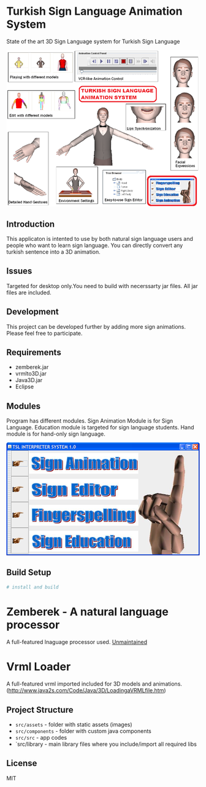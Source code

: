 # Turkish Sign Language Animation System
State of the art 3D Sign Language system for Turkish Sign Language

<p>
<img src="src/assets/demo/poster.PNG"/>
</p>

## Introduction
This applicaton is intented to use by both natural sign language users and people who want to learn sign language. You can directly convert any turkish sentence into a 3D animation. 


## Issues
Targeted for desktop only.You need to build with necerssarty jar files. All jar files are included.

## Development
This project can be developed further by adding more sign animations. Please feel free to participate.

## Requirements

+ zemberek.jar
+ vrmlto3D.jar
+ Java3D.jar
+ Eclipse

## Modules
Program has different modules. Sign Animation Module is for Sign Language. Education module is targeted for sign language students. Hand module is for hand-only sign language.

<p>
<img src="src/assets/demo/start.PNG"/>
</p>

## Build Setup

``` bash
# install and build

```

# Zemberek - A natural language processor

A full-featured lnaguage processor used. [Unmaintained](https://github.com/ahmetaa/old-zemberek-unmaintained)

# Vrml Loader

A full-featured vrml imported included for 3D models and animations.(http://www.java2s.com/Code/Java/3D/LoadingaVRMLfile.htm)

## Project Structure

* `src/assets` - folder with static assets (images)
* `src/components` - folder with custom java components
* `src/src` - app codes
* `src/library - main library files where you include/import all required libs
## License
MIT
